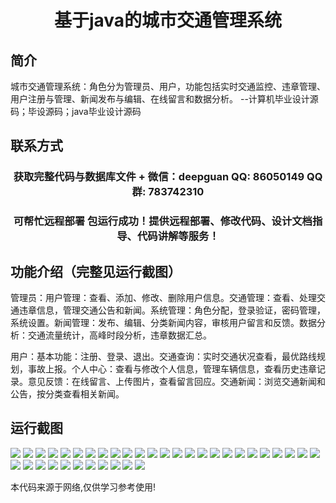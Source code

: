<p><h1 align="center">基于java的城市交通管理系统</h1></p>

## 简介
城市交通管理系统：角色分为管理员、用户，功能包括实时交通监控、违章管理、用户注册与管理、新闻发布与编辑、在线留言和数据分析。    --计算机毕业设计源码；毕设源码；java毕业设计源码


## 联系方式
<p><h3 align="center">获取完整代码与数据库文件 + 微信：deepguan QQ: 86050149 QQ群: 783742310</h3></p>
<p><h3 align="center">可帮忙远程部署 包运行成功！提供远程部署、修改代码、设计文档指导、代码讲解等服务！</h3></p>

## 功能介绍（完整见运行截图）
管理员：用户管理：查看、添加、修改、删除用户信息。交通管理：查看、处理交通违章信息，管理交通公告和新闻。系统管理：角色分配，登录验证，密码管理，系统设置。新闻管理：发布、编辑、分类新闻内容，审核用户留言和反馈。数据分析：交通流量统计，高峰时段分析，违章数据汇总。

用户：基本功能：注册、登录、退出。交通查询：实时交通状况查看，最优路线规划，事故上报。个人中心：查看与修改个人信息，管理车辆信息，查看历史违章记录。意见反馈：在线留言、上传图片，查看留言回应。交通新闻：浏览交通新闻和公告，按分类查看相关新闻。


## 运行截图
![](https://bs-1329754181.cos.ap-shanghai.myqcloud.com/ssm/CityTrafficManagementSystem/img/001.jpg)
![](https://bs-1329754181.cos.ap-shanghai.myqcloud.com/ssm/CityTrafficManagementSystem/img/002.jpg)
![](https://bs-1329754181.cos.ap-shanghai.myqcloud.com/ssm/CityTrafficManagementSystem/img/003.jpg)
![](https://bs-1329754181.cos.ap-shanghai.myqcloud.com/ssm/CityTrafficManagementSystem/img/004.jpg)
![](https://bs-1329754181.cos.ap-shanghai.myqcloud.com/ssm/CityTrafficManagementSystem/img/005.jpg)
![](https://bs-1329754181.cos.ap-shanghai.myqcloud.com/ssm/CityTrafficManagementSystem/img/006.jpg)
![](https://bs-1329754181.cos.ap-shanghai.myqcloud.com/ssm/CityTrafficManagementSystem/img/007.jpg)
![](https://bs-1329754181.cos.ap-shanghai.myqcloud.com/ssm/CityTrafficManagementSystem/img/008.jpg)
![](https://bs-1329754181.cos.ap-shanghai.myqcloud.com/ssm/CityTrafficManagementSystem/img/009.jpg)
![](https://bs-1329754181.cos.ap-shanghai.myqcloud.com/ssm/CityTrafficManagementSystem/img/010.jpg)
![](https://bs-1329754181.cos.ap-shanghai.myqcloud.com/ssm/CityTrafficManagementSystem/img/011.jpg)
![](https://bs-1329754181.cos.ap-shanghai.myqcloud.com/ssm/CityTrafficManagementSystem/img/012.jpg)
![](https://bs-1329754181.cos.ap-shanghai.myqcloud.com/ssm/CityTrafficManagementSystem/img/013.jpg)
![](https://bs-1329754181.cos.ap-shanghai.myqcloud.com/ssm/CityTrafficManagementSystem/img/014.jpg)
![](https://bs-1329754181.cos.ap-shanghai.myqcloud.com/ssm/CityTrafficManagementSystem/img/015.jpg)
![](https://bs-1329754181.cos.ap-shanghai.myqcloud.com/ssm/CityTrafficManagementSystem/img/016.jpg)
![](https://bs-1329754181.cos.ap-shanghai.myqcloud.com/ssm/CityTrafficManagementSystem/img/017.jpg)
![](https://bs-1329754181.cos.ap-shanghai.myqcloud.com/ssm/CityTrafficManagementSystem/img/018.jpg)
![](https://bs-1329754181.cos.ap-shanghai.myqcloud.com/ssm/CityTrafficManagementSystem/img/019.jpg)
![](https://bs-1329754181.cos.ap-shanghai.myqcloud.com/ssm/CityTrafficManagementSystem/img/020.jpg)
![](https://bs-1329754181.cos.ap-shanghai.myqcloud.com/ssm/CityTrafficManagementSystem/img/021.jpg)
![](https://bs-1329754181.cos.ap-shanghai.myqcloud.com/ssm/CityTrafficManagementSystem/img/022.jpg)
![](https://bs-1329754181.cos.ap-shanghai.myqcloud.com/ssm/CityTrafficManagementSystem/img/023.jpg)
![](https://bs-1329754181.cos.ap-shanghai.myqcloud.com/ssm/CityTrafficManagementSystem/img/024.jpg)
![](https://bs-1329754181.cos.ap-shanghai.myqcloud.com/ssm/CityTrafficManagementSystem/img/025.jpg)
![](https://bs-1329754181.cos.ap-shanghai.myqcloud.com/ssm/CityTrafficManagementSystem/img/026.jpg)
![](https://bs-1329754181.cos.ap-shanghai.myqcloud.com/ssm/CityTrafficManagementSystem/img/027.jpg)
![](https://bs-1329754181.cos.ap-shanghai.myqcloud.com/ssm/CityTrafficManagementSystem/img/028.jpg)
![](https://bs-1329754181.cos.ap-shanghai.myqcloud.com/ssm/CityTrafficManagementSystem/img/029.jpg)
![](https://bs-1329754181.cos.ap-shanghai.myqcloud.com/ssm/CityTrafficManagementSystem/img/030.jpg)
![](https://bs-1329754181.cos.ap-shanghai.myqcloud.com/ssm/CityTrafficManagementSystem/img/031.jpg)
![](https://bs-1329754181.cos.ap-shanghai.myqcloud.com/ssm/CityTrafficManagementSystem/img/032.jpg)
![](https://bs-1329754181.cos.ap-shanghai.myqcloud.com/ssm/CityTrafficManagementSystem/img/033.jpg)
![](https://bs-1329754181.cos.ap-shanghai.myqcloud.com/ssm/CityTrafficManagementSystem/img/034.jpg)
![](https://bs-1329754181.cos.ap-shanghai.myqcloud.com/ssm/CityTrafficManagementSystem/img/035.jpg)
![](https://bs-1329754181.cos.ap-shanghai.myqcloud.com/ssm/CityTrafficManagementSystem/img/036.jpg)

<p>本代码来源于网络,仅供学习参考使用!</p>
